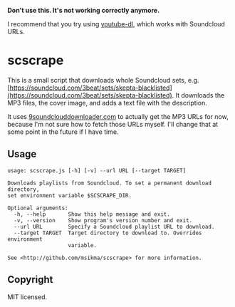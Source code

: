 **Don't use this. It's not working correctly anymore.**

I recommend that you try using [youtube-dl](https://rg3.github.io/youtube-dl/), which works with Soundcloud URLs.

scscrape
========

This is a small script that downloads whole Soundcloud sets, e.g. [https://soundcloud.com/3beat/sets/skepta-blacklisted](https://soundcloud.com/3beat/sets/skepta-blacklisted). It downloads the MP3 files, the cover image, and adds a text file with the description.

It uses [9soundclouddownloader.com](http://9soundclouddownloader.com/) to actually get the MP3 URLs for now, because I'm not sure how to fetch those URLs myself. I'll change that at some point in the future if I have time.

Usage
-----

```
usage: scscrape.js [-h] [-v] --url URL [--target TARGET]

Downloads playlists from Soundcloud. To set a permanent download directory, 
set environment variable $SCSCRAPE_DIR.

Optional arguments:
  -h, --help       Show this help message and exit.
  -v, --version    Show program's version number and exit.
  --url URL        Specify a Soundcloud playlist URL to download.
  --target TARGET  Target directory to download to. Overrides environment 
                   variable.

See <http://github.com/msikma/scscrape> for more information.
```

Copyright
---------

MIT licensed.

